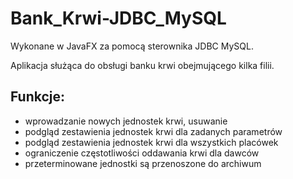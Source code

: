 # Bank_Krwi-JDBC_MySQL
Wykonane w JavaFX za pomocą sterownika JDBC MySQL.

Aplikacja służąca do obsługi banku krwi obejmującego kilka filii.
## Funkcje:
* wprowadzanie nowych jednostek krwi, usuwanie
* podgląd zestawienia jednostek krwi dla zadanych parametrów
* podgląd zestawienia jednostek krwi dla wszystkich placówek
* ograniczenie częstotliwości oddawania krwi dla dawców
* przeterminowane jednostki są przenoszone do archiwum
